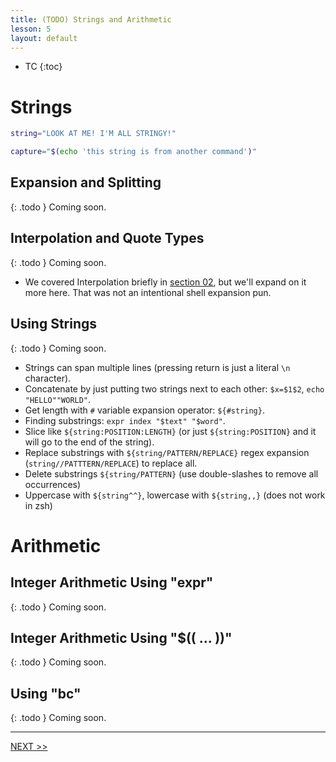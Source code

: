 ```yaml
---
title: (TODO) Strings and Arithmetic
lesson: 5
layout: default
---
```


- TC
{:toc}

# Strings

```zsh
string="LOOK AT ME! I'M ALL STRINGY!"

capture="$(echo 'this string is from another command')"
```

## Expansion and Splitting

{: .todo }
Coming soon.

## Interpolation and Quote Types

{: .todo }
Coming soon.

- We covered Interpolation briefly in [section 02](./02_arguments_and_variables#interpolation), but we'll expand on it more here. That was not an intentional shell expansion pun.

## Using Strings

{: .todo }
Coming soon.

- Strings can span multiple lines (pressing return is just a literal `\n` character).
- Concatenate by just putting two strings next to each other: `$x=$1$2`, `echo "HELLO""WORLD"`.
- Get length with `#` variable expansion operator: `${#string}`.
- Finding substrings: `expr index "$text" "$word"`.
- Slice like `${string:POSITION:LENGTH}` (or just `${string:POSITION}` and it will go to the end of the string).
- Replace substrings with `${string/PATTERN/REPLACE}` regex expansion (`string//PATTTERN/REPLACE`) to replace all.
- Delete substrings `${string/PATTERN}` (use double-slashes to remove all occurrences)
- Uppercase with `${string^^}`, lowercase with `${string,,}` (does not work in zsh)

# Arithmetic

## Integer Arithmetic Using "expr"

{: .todo }
Coming soon.

## Integer Arithmetic Using "$(( ... ))"

{: .todo }
Coming soon.

## Using "bc"

{: .todo }
Coming soon.

---

[NEXT >>](./06_lab1)
